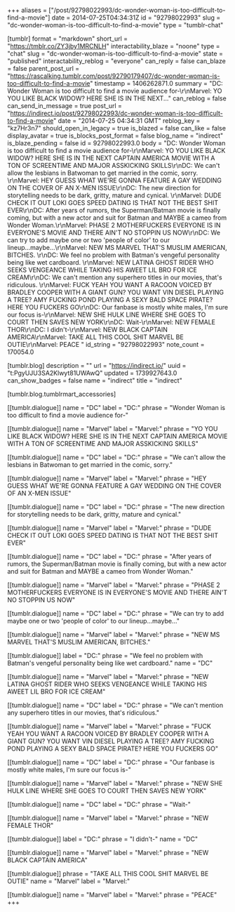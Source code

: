 +++
aliases = ["/post/92798022993/dc-wonder-woman-is-too-difficult-to-find-a-movie"]
date = 2014-07-25T04:34:31Z
id = "92798022993"
slug = "dc-wonder-woman-is-too-difficult-to-find-a-movie"
type = "tumblr-chat"

[tumblr]
format = "markdown"
short_url = "https://tmblr.co/ZY3jby1MRCNLH"
interactability_blaze = "noone"
type = "chat"
slug = "dc-wonder-woman-is-too-difficult-to-find-a-movie"
state = "published"
interactability_reblog = "everyone"
can_reply = false
can_blaze = false
parent_post_url = "https://rascalking.tumblr.com/post/92790179407/dc-wonder-woman-is-too-difficult-to-find-a-movie"
timestamp = 1406262871.0
summary = "DC: Wonder Woman is too difficult to find a movie audience for-\r\nMarvel: YO YOU LIKE BLACK WIDOW? HERE SHE IS IN THE NEXT..."
can_reblog = false
can_send_in_message = true
post_url = "https://indirect.io/post/92798022993/dc-wonder-woman-is-too-difficult-to-find-a-movie"
date = "2014-07-25 04:34:31 GMT"
reblog_key = "kz7Hr3n7"
should_open_in_legacy = true
is_blazed = false
can_like = false
display_avatar = true
is_blocks_post_format = false
blog_name = "indirect"
is_blaze_pending = false
id = 92798022993.0
body = "DC: Wonder Woman is too difficult to find a movie audience for-\r\nMarvel: YO YOU LIKE BLACK WIDOW? HERE SHE IS IN THE NEXT CAPTAIN AMERICA MOVIE WITH A TON OF SCREENTIME AND MAJOR ASSKICKING SKILLS\r\nDC: We can't allow the lesbians in Batwoman to get married in the comic, sorry. \r\nMarvel: HEY GUESS WHAT WE'RE GONNA FEATURE A GAY WEDDING ON THE COVER OF AN X-MEN ISSUE\r\nDC: The new direction for storytelling needs to be dark, gritty, mature and cynical. \r\nMarvel: DUDE CHECK IT OUT LOKI GOES SPEED DATING IS THAT NOT THE BEST SHIT EVER\r\nDC: After years of rumors, the Superman/Batman movie is finally coming, but with a new actor and suit for Batman and MAYBE a cameo from Wonder Woman.\r\nMarvel: PHASE 2 MOTHERFUCKERS EVERYONE IS IN EVERYONE'S MOVIE AND THERE AIN'T NO STOPPIN US NOW\r\nDC: We can try to add maybe one or two 'people of color' to our lineup...maybe...\r\nMarvel: NEW MS MARVEL THAT'S MUSLIM AMERICAN, BITCHES. \r\nDC: We feel no problem with Batman's vengeful personality being like wet cardboard. \r\nMarvel: NEW LATINA GHOST RIDER WHO SEEKS VENGEANCE WHILE TAKING HIS AWEET LIL BRO FOR ICE CREAM\r\nDC: We can't mention any superhero titles in our movies, that's ridiculous. \r\nMarvel: FUCK YEAH YOU WANT A RACOON VOICED BY BRADLEY COOPER WITH A GIANT GUN? YOU WANT VIN DIESEL PLAYING A TREE? AMY FUCKING POND PLAYING A SEXY BALD SPACE PIRATE? HERE YOU FUCKERS GO\r\nDC: Our fanbase is mostly white males, I'm sure our focus is-\r\nMarvel: NEW SHE HULK LINE WHERE SHE GOES TO COURT THEN SAVES NEW YORK\r\nDC: Wait-\r\nMarvel: NEW FEMALE THOR\r\nDC: I didn't-\r\nMarvel: NEW BLACK CAPTAIN AMERICA\r\nMarvel: TAKE ALL THIS COOL SHIT MARVEL BE OUTIE\r\nMarvel: PEACE "
id_string = "92798022993"
note_count = 170054.0

[tumblr.blog]
description = ""
url = "https://indirect.io/"
uuid = "t:PgyUJU3SA2Klwyt81UWAwQ"
updated = 1739927643.0
can_show_badges = false
name = "indirect"
title = "indirect"

[tumblr.blog.tumblrmart_accessories]

[[tumblr.dialogue]]
name = "DC"
label = "DC:"
phrase = "Wonder Woman is too difficult to find a movie audience for-"

[[tumblr.dialogue]]
name = "Marvel"
label = "Marvel:"
phrase = "YO YOU LIKE BLACK WIDOW? HERE SHE IS IN THE NEXT CAPTAIN AMERICA MOVIE WITH A TON OF SCREENTIME AND MAJOR ASSKICKING SKILLS"

[[tumblr.dialogue]]
name = "DC"
label = "DC:"
phrase = "We can't allow the lesbians in Batwoman to get married in the comic, sorry."

[[tumblr.dialogue]]
name = "Marvel"
label = "Marvel:"
phrase = "HEY GUESS WHAT WE'RE GONNA FEATURE A GAY WEDDING ON THE COVER OF AN X-MEN ISSUE"

[[tumblr.dialogue]]
name = "DC"
label = "DC:"
phrase = "The new direction for storytelling needs to be dark, gritty, mature and cynical."

[[tumblr.dialogue]]
name = "Marvel"
label = "Marvel:"
phrase = "DUDE CHECK IT OUT LOKI GOES SPEED DATING IS THAT NOT THE BEST SHIT EVER"

[[tumblr.dialogue]]
name = "DC"
label = "DC:"
phrase = "After years of rumors, the Superman/Batman movie is finally coming, but with a new actor and suit for Batman and MAYBE a cameo from Wonder Woman."

[[tumblr.dialogue]]
name = "Marvel"
label = "Marvel:"
phrase = "PHASE 2 MOTHERFUCKERS EVERYONE IS IN EVERYONE'S MOVIE AND THERE AIN'T NO STOPPIN US NOW"

[[tumblr.dialogue]]
name = "DC"
label = "DC:"
phrase = "We can try to add maybe one or two 'people of color' to our lineup...maybe..."

[[tumblr.dialogue]]
name = "Marvel"
label = "Marvel:"
phrase = "NEW MS MARVEL THAT'S MUSLIM AMERICAN, BITCHES."

[[tumblr.dialogue]]
label = "DC:"
phrase = "We feel no problem with Batman's vengeful personality being like wet cardboard."
name = "DC"

[[tumblr.dialogue]]
name = "Marvel"
label = "Marvel:"
phrase = "NEW LATINA GHOST RIDER WHO SEEKS VENGEANCE WHILE TAKING HIS AWEET LIL BRO FOR ICE CREAM"

[[tumblr.dialogue]]
name = "DC"
label = "DC:"
phrase = "We can't mention any superhero titles in our movies, that's ridiculous."

[[tumblr.dialogue]]
name = "Marvel"
label = "Marvel:"
phrase = "FUCK YEAH YOU WANT A RACOON VOICED BY BRADLEY COOPER WITH A GIANT GUN? YOU WANT VIN DIESEL PLAYING A TREE? AMY FUCKING POND PLAYING A SEXY BALD SPACE PIRATE? HERE YOU FUCKERS GO"

[[tumblr.dialogue]]
name = "DC"
label = "DC:"
phrase = "Our fanbase is mostly white males, I'm sure our focus is-"

[[tumblr.dialogue]]
name = "Marvel"
label = "Marvel:"
phrase = "NEW SHE HULK LINE WHERE SHE GOES TO COURT THEN SAVES NEW YORK"

[[tumblr.dialogue]]
name = "DC"
label = "DC:"
phrase = "Wait-"

[[tumblr.dialogue]]
name = "Marvel"
label = "Marvel:"
phrase = "NEW FEMALE THOR"

[[tumblr.dialogue]]
label = "DC:"
phrase = "I didn't-"
name = "DC"

[[tumblr.dialogue]]
name = "Marvel"
label = "Marvel:"
phrase = "NEW BLACK CAPTAIN AMERICA"

[[tumblr.dialogue]]
phrase = "TAKE ALL THIS COOL SHIT MARVEL BE OUTIE"
name = "Marvel"
label = "Marvel:"

[[tumblr.dialogue]]
name = "Marvel"
label = "Marvel:"
phrase = "PEACE"
+++
